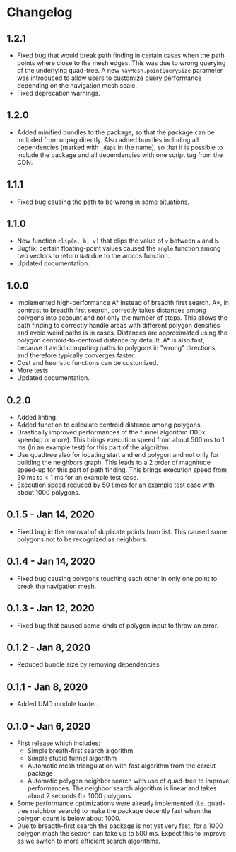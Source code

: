 # Changelog

## 1.2.1

-   Fixed bug that would break path finding in certain cases when the path points where close
    to the mesh edges. This was due to wrong querying of the underlying quad-tree.
    A new `NavMesh.pointQuerySize` parameter was introduced to allow users to customize
    query performance depending on the navigation mesh scale.
-   Fixed deprecation warnings.

## 1.2.0

-   Added minified bundles to the package, so that the package can be included from unpkg
    directly. Also added bundles including all dependencies (marked with `_deps` in the name),
    so that it is possible to include the package and all dependencies with one script tag from
    the CDN.

## 1.1.1

-   Fixed bug causing the path to be wrong in some situations.

## 1.1.0

-   New function `clip(a, b, v)` that clips the value of `v` between `a` and `b`.
-   Bugfix: certain floating-point values caused the `angle` function among
    two vectors to return `NaN` due to the arccos function.
-   Updated documentation.

## 1.0.0

-   Implemented high-performance A\* instead of breadth first search.
    A\*, in contrast to breadth first search, correctly takes distances
    among polygons into account and not only the number of steps.
    This allows the path finding to correctly handle areas with different
    polygon densities and avoid weird paths is in cases.
    Distances are approximated using the polygon centroid-to-centroid
    distance by default. A\* is also fast, because it avoid computing paths
    to polygons in "wrong" directions, and therefore typically converges faster.
-   Cost and heuristic functions can be customized.
-   More tests.
-   Updated documentation.

## 0.2.0

-   Added linting.
-   Added function to calculate centroid distance among polygons.
-   Drastically improved performances of the funnel algorithm (100x speedup or more).
    This brings execution speed from about 500 ms to 1 ms (in an example test)
    for this part of the algorithm.
-   Use quadtree also for locating start and end polygon and not only
    for building the neighbors graph. This leads to a 2 order of magnitude
    speed-up for this part of path finding. This brings execution speed from
    30 ms to < 1 ms for an example test case.
-   Execution speed reduced by 50 times for an example test case with about 1000 polygons.

## 0.1.5 - Jan 14, 2020

-   Fixed bug in the removal of duplicate points from list.
    This caused some polygons not to be recognized as neighbors.

## 0.1.4 - Jan 14, 2020

-   Fixed bug causing polygons touching each other in only one point to break the navigation mesh.

## 0.1.3 - Jan 12, 2020

-   Fixed bug that caused some kinds of polygon input to throw an error.

## 0.1.2 - Jan 8, 2020

-   Reduced bundle size by removing dependencies.

## 0.1.1 - Jan 8, 2020

-   Added UMD module loader.

## 0.1.0 - Jan 6, 2020

-   First release which includes:
    -   Simple breath-first search algorithm
    -   Simple stupid funnel algorithm
    -   Automatic mesh triangulation with fast algorithm from the earcut package
    -   Automatic polygon neighbor search with use of quad-tree to improve
        performances. The neighbor search algorithm is linear and takes
        about 2 seconds for 1000 polygons.
-   Some performance optimizations were already implemented (i.e. quad-tree
    neighbor search) to make the package decently fast when the polygon count
    is below about 1000.
-   Due to breadth-first search the package is not yet very fast, for a 1000 polygon
    mash the search can take up to 500 ms. Expect this to improve as we switch to
    more efficient search algorithms.
